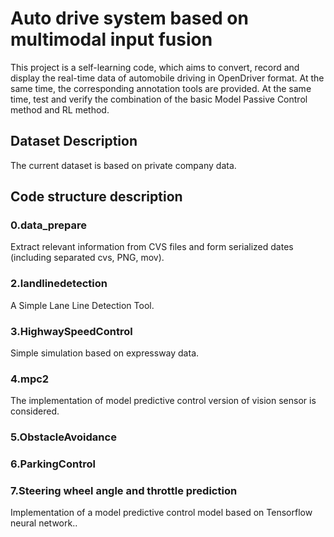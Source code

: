 # Auto drive system based on multimodal input fusion
This project is a self-learning code, which aims to convert, record and display the real-time data of automobile driving in OpenDriver format. At the same time, the corresponding annotation tools are provided. At the same time, test and verify the combination of the basic Model Passive Control method and RL method.

## Dataset Description
The current dataset is based on private company data.

## Code structure description

### 0.data_prepare
Extract relevant information from CVS files and form serialized dates (including separated cvs, PNG, mov).

### 2.landlinedetection
A Simple Lane Line Detection Tool.

### 3.HighwaySpeedControl
Simple simulation based on expressway data.

### 4.mpc2
The implementation of model predictive control version of vision sensor is considered.

### 5.ObstacleAvoidance

### 6.ParkingControl

### 7.Steering wheel angle and throttle prediction
Implementation of a model predictive control model based on Tensorflow neural network..
